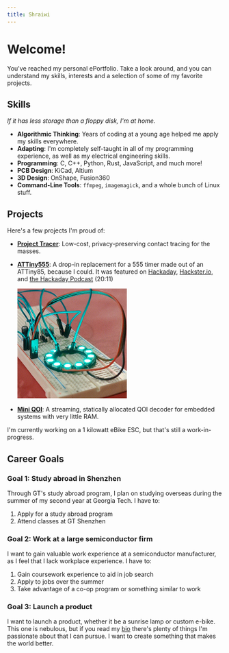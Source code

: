 ```yaml
---
title: Shraiwi
---
```


# Welcome!

You've reached my personal ePortfolio. Take a look around, and you can understand my skills, interests and a selection of some of my favorite projects.

## Skills

*If it has less storage than a floppy disk, I'm at home.*

- **Algorithmic Thinking**: Years of coding at a young age helped me apply my skills everywhere.
- **Adapting**: I'm completely self-taught in all of my programming experience, as well as my electrical engineering skills.
- **Programming**: C, C++, Python, Rust, JavaScript, and much more!
- **PCB Design**: KiCad, Altium
- **3D Design**: OnShape, Fusion360
- **Command-Line Tools**: `ffmpeg`, `imagemagick`, and a whole bunch of Linux stuff.

## Projects
Here's a few projects I'm proud of:

- [**Project Tracer**](project-tracer.html): Low-cost, privacy-preserving contact tracing for the masses.
- [**ATTiny555**](https://hackaday.io/project/183013-attiny555): A drop-in replacement for a 555 timer made out of an ATTiny85, because I could. It was featured on [Hackaday](https://hackaday.com/2021/12/15/you-can-always-use-an-attiny-instead-of-a-555/), [Hackster.io](https://www.hackster.io/news/attiny555-replaces-555-timers-with-a-microcontroller-that-simulates-555s-93ace871f17d), and [the Hackaday Podcast](https://hackaday.com/2021/12/17/hackaday-podcast-149-ballerina-bot-balances-flexures-track-cat-food-pcb-goes-under-the-knife-and-an-attiny-does-the-555/) (20:11)

	<img src="media/attiny555-running.gif" height="256px">

- [**Mini QOI**](https://github.com/shraiwi/mini-qoi): A streaming, statically allocated QOI decoder for embedded systems with very little RAM.

I'm currently working on a 1 kilowatt eBike ESC, but that's still a work-in-progress.

## Career Goals

### Goal 1: Study abroad in Shenzhen

Through GT's study abroad program, I plan on studying overseas during the summer of my second year at Georgia Tech. I have to:

1. Apply for a study abroad program
2. Attend classes at GT Shenzhen

### Goal 2: Work at a large semiconductor firm

I want to gain valuable work experience at a semiconductor manufacturer, as I feel that I lack workplace experience. I have to:

1. Gain coursework experience to aid in job search
2. Apply to jobs over the summer
3. Take advantage of a co-op program or something similar to work

### Goal 3: Launch a product

I want to launch a product, whether it be a sunrise lamp or custom e-bike. This one is nebulous, but if you read my [bio](about.html) there's plenty of things I'm passionate about that I can pursue. I want to create something that makes the world better.
